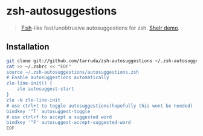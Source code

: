 # zsh-autosuggestions

> [Fish](http://fishshell.com/)-like fast/unobtrusive autosuggestions for zsh.
> [Shelr demo](http://shelr.tv/records/527007a99660803c5d000048).

## Installation

```zsh
git clone git://github.com/tarruda/zsh-autosuggestions ~/.zsh-autosuggestions
cat >> ~/.zshrc << "EOF"
source ~/.zsh-autosuggestions/autosuggestions.zsh
# Enable autosuggestions automatically
zle-line-init() {
	zle autosuggest-start
}
zle -N zle-line-init
# use ctrl+t to toggle autosuggestions(hopefully this wont be needed)
bindkey '^T' autosuggest-toggle
# use ctrl+f to accept a suggested word
bindkey '^F' autosuggest-accept-suggested-word
EOF
```
